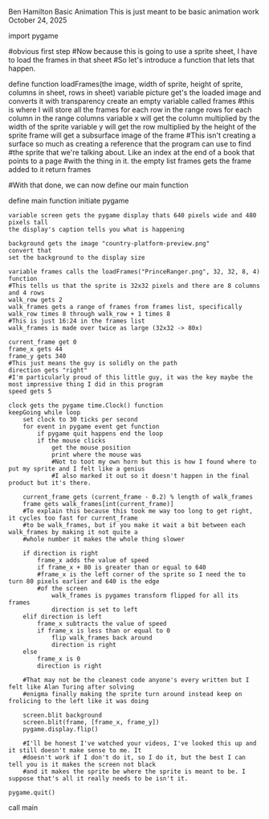 Ben Hamilton
Basic Animation
This is just meant to be basic animation work
October 24, 2025

import pygame

#obvious first step
#Now because this is going to use a sprite sheet, I have to load the frames in that sheet
#So let's introduce a function that lets that happen.

define function loadFrames(the image, width of sprite, height of sprite, columns in sheet, rows in sheet)
	variable picture get's the loaded image and converts it with transparency
	create an empty variable called frames
	#this is where I will store all the frames
	for each row in the range rows
		for each column in the range columns
			variable x will get the column multiplied by the width of the sprite
			variable y will get the row multiplied by the height of the sprite
			frame will get a subsurface image of the frame
			#This isn't creating a surface so much as creating a reference that the program can use to find
			#the sprite that we're talking about. Like an index at the end of a book that points to a page
			#with the thing in it.
			the empty list frames gets the frame added to it
	return frames
	
#With that done, we can now define our main function

define main function
	initiate pygame
	
	variable screen gets the pygame display thats 640 pixels wide and 480 pixels tall
	the display's caption tells you what is happening
	
	background gets the image "country-platform-preview.png"
	convert that
	set the background to the display size
	
	variable frames calls the loadFrames("PrinceRanger.png", 32, 32, 8, 4) function
	#This tells us that the sprite is 32x32 pixels and there are 8 columns and 4 rows
	walk_row gets 2
	walk_frames gets a range of frames from frames list, specifically walk_row times 8 through walk_row + 1 times 8
	#This is just 16:24 in the frames list
	walk_frames is made over twice as large (32x32 -> 80x)
	
	current_frame get 0
	frame_x gets 44
	frame_y gets 340
	#This just means the guy is solidly on the path
	direction gets "right"
	#I'm particularly proud of this little guy, it was the key maybe the most impressive thing I did in this program
	speed gets 5
	
	clock gets the pygame time.Clock() function
	keepGoing while loop
		set clock to 30 ticks per second
		for event in pygame event get function
			if pygame quit happens end the loop
			if the mouse clicks
				get the mouse position
				print where the mouse was
				#Not to toot my own horn but this is how I found where to put my sprite and I felt like a genius
				#I also marked it out so it doesn't happen in the final product but it's there.
				
		current_frame gets (current_frame - 0.2) % length of walk_frames
		frame gets walk_frames[int(current_frame)]
		#To explain this because this took me way too long to get right, it cycles too fast for current_frame
		#to be walk_frames, but if you make it wait a bit between each walk_frames by making it not quite a 
		#whole number it makes the whole thing slower
		
		if direction is right
			frame_x adds the value of speed
			if frame_x + 80 is greater than or equal to 640
			#frame_x is the left corner of the sprite so I need the to turn 80 pixels earlier and 640 is the edge
			#of the screen
				walk_frames is pygames transform flipped for all its frames
				direction is set to left
		elif direction is left
			frame_x subtracts the value of speed
			if frame_x is less than or equal to 0
				flip walk_frames back around
				direction is right
		else
			frame_x is 0
			direction is right
			
		#That may not be the cleanest code anyone's every written but I felt like Alan Turing after solving
		#enigma finally making the sprite turn around instead keep on frolicing to the left like it was doing
		
		screen.blit background
		screen.blit(frame, [frame_x, frame_y])
		pygame.display.flip()
		
		#I'll be honest I've watched your videos, I've looked this up and it still doesn't make sense to me. It 
		#doesn't work if I don't do it, so I do it, but the best I can tell you is it makes the screen not black 
		#and it makes the sprite be where the sprite is meant to be. I suppose that's all it really needs to be isn't it.
		
	pygame.quit()
	
call main